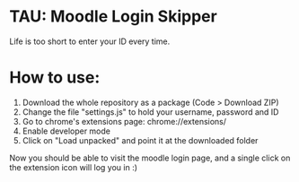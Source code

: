 # TAU: Moodle Login Skipper
Life is too short to enter your ID every time.


# How to use:
1. Download the whole repository as a package (Code > Download ZIP)
2. Change the file "settings.js" to hold your username, password and ID
3. Go to chrome's extensions page: chrome://extensions/
4. Enable developer mode
5. Click on "Load unpacked" and point it at the downloaded folder

Now you should be able to visit the moodle login page, and a single click on the extension icon will log you in :)
